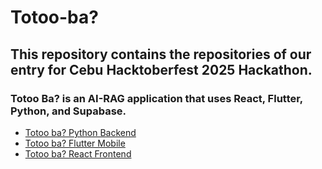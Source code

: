 # Totoo-ba?

## This repository contains the repositories of our entry for Cebu Hacktoberfest 2025 Hackathon. 

### Totoo Ba? is an AI-RAG application that uses React, Flutter, Python, and Supabase. 

- [Totoo ba? Python Backend](https://github.com/Neil-urk12/totoo-ba-backend)
- [Totoo ba? Flutter Mobile](https://github.com/Neil-urk12/totoo-ba-mobile)
- [Totoo ba? React Frontend](https://github.com/Neil-urk12/totoo-ba-web)
